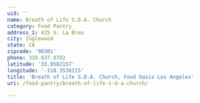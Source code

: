 ```yaml
---
uid: ''
name: Breath of Life S.D.A. Church
category: Food Pantry
address_1: 425 S. La Brea
city: Inglewood
state: CA
zipcode: '90301'
phone: 310.837.8782
latitude: '33.9582157'
longitude: '-118.3536215'
title: 'Breath of Life S.D.A. Church, Food Oasis Los Angeles'
uri: /food-pantry/breath-of-life-s-d-a-church/

---
```

